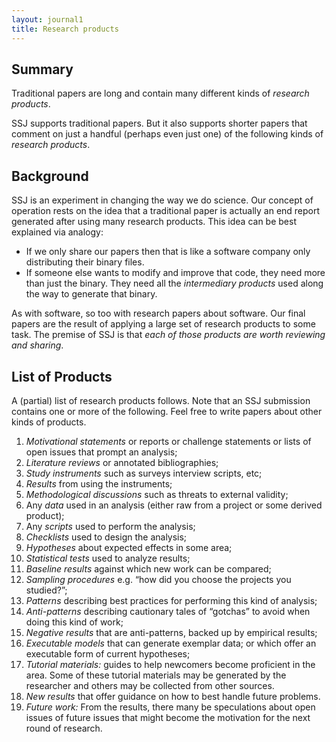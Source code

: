 ```yaml
---
layout: journal1
title: Research products
---
```


## Summary

Traditional papers are long and contain many
different kinds of _research products_.

SSJ supports traditional papers. But it also supports
shorter papers that comment on just a handful (perhaps even
just one) of the following kinds of _research products_.

## Background

SSJ is an experiment in changing the way we do
science.
Our concept of operation
rests on the idea that a traditional paper is actually
an end report generated after using  many
research products.
This idea can be best explained via analogy:

+ If we only share our papers then that is like a software company
only distributing their binary files.
+ If someone else wants
to modify and improve that code, they need more than just
the binary.
They need all the _intermediary products_ used along the way
to generate that binary.

As with software, so too with research papers about
software.  Our final papers are the result of
applying a large set of
research products to some
task.  The premise of SSJ is that _each of those
products are worth reviewing and sharing_.

## List of Products

A (partial) list of research products follows. Note
that an SSJ submission contains one or more of the following.
Feel free to write papers about other kinds of products.

1.  _Motivational statements_ or reports or challenge
    statements or lists of open issues that prompt an
    analysis;
2.  _Literature reviews_ or annotated bibliographies;
3.  _Study instruments_ such as surveys interview
    scripts, etc;
4.  _Results_ from using the instruments;
5.  _Methodological discussions_ such as threats to external validity;
6.  Any _data_ used in an analysis (either raw from a
    project or some derived product);
7.  Any _scripts_ used to perform the analysis;
8.  _Checklists_ used to design the analysis;
9.  _Hypotheses_ about expected effects in some area;
10. _Statistical tests_ used to analyze results;
11. _Baseline results_ against which new work can be
    compared;
12. _Sampling procedures_ e.g. “how did you choose the
    projects you studied?”;
13. _Patterns_ describing best practices for performing
    this kind of analysis;
14. _Anti-patterns_ describing cautionary tales of
    “gotchas” to avoid when doing this kind of work;
15. _Negative results_ that are anti-patterns, backed up
    by empirical results;
16. _Executable models_ that can generate exemplar data;
    or which offer an executable form of current
    hypotheses;
17. _Tutorial materials:_ guides to help newcomers become
    proficient in the area. Some of these tutorial
    materials may be generated by the researcher and
    others may be collected from other sources.
18. _New results_ that offer guidance on how to best
    handle future problems.
19. _Future work:_ From the results, there many be
    speculations about open issues of future issues that
    might become the motivation for the next round of
    research.
	
